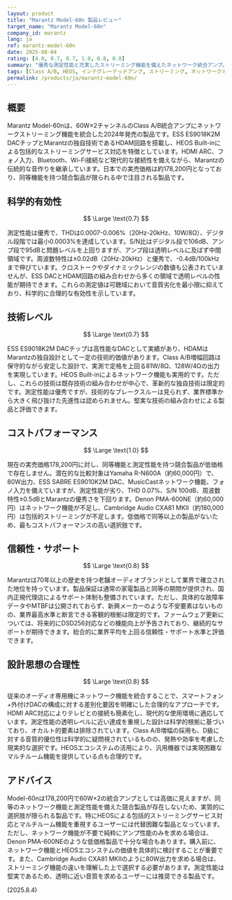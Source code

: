 ```yaml
---
layout: product
title: "Marantz Model-60n 製品レビュー"
target_name: "Marantz Model-60n"
company_id: marantz
lang: ja
ref: marantz-model-60n
date: 2025-08-04
rating: [4.0, 0.7, 0.7, 1.0, 0.8, 0.8]
summary: "優秀な測定性能と充実したストリーミング機能を備えたネットワーク統合アンプ。同等機能と測定性能を持つ競合製品が低価格で存在しない。"
tags: [Class A/B, HEOS, インテグレーテッドアンプ, ストリーミング, ネットワークオーディオ]
permalink: /products/ja/marantz-model-60n/
---
```

## 概要

Marantz Model-60nは、60W×2チャンネルのClass A/B統合アンプにネットワークストリーミング機能を統合した2024年発売の製品です。ESS ES9018K2M DACチップとMarantzの独自技術であるHDAM回路を搭載し、HEOS Built-inによる包括的なストリーミングサービス対応を特徴としています。HDMI ARC、フォノ入力、Bluetooth、Wi-Fi接続など現代的な接続性を備えながら、Marantzの伝統的な音作りを継承しています。日本での実売価格は約178,200円となっており、同等機能を持つ競合製品が限られる中で注目される製品です。

## 科学的有効性

$$ \Large \text{0.7} $$

測定性能は優秀で、THDは0.0007-0.006%（20Hz-20kHz、10W/8Ω）、デジタル段階では最小0.0003%を達成しています。S/N比はデジタル段で106dB、アンプ段で95dBと問題レベルを上回りますが、アンプ段は透明レベルに及ばず中間領域です。周波数特性は±0.02dB（20Hz-20kHz）と優秀で、-0.4dB/100kHzまで伸びています。クロストークやダイナミックレンジの数値も公表されていませんが、ESS DACとHDAM回路の組み合わせから多くの領域で透明レベルの性能が期待できます。これらの測定値は可聴域において音質劣化を最小限に抑えており、科学的に合理的な有効性を示しています。

## 技術レベル

$$ \Large \text{0.7} $$

ESS ES9018K2M DACチップは高性能なDACとして実績があり、HDAMはMarantzの独自設計として一定の技術的価値があります。Class A/B増幅回路は保守的ながら安定した設計で、実測で定格を上回る81W/8Ω、128W/4Ωの出力を実現しています。HEOS Built-inによるネットワーク機能も実用的です。ただし、これらの技術は既存技術の組み合わせが中心で、革新的な独自技術は限定的です。測定性能は優秀ですが、技術的なブレークスルーは見られず、業界標準から大きく飛び抜けた先進性は認められません。堅実な技術の組み合わせによる製品と評価できます。

## コストパフォーマンス

$$ \Large \text{1.0} $$

現在の実売価格178,200円に対し、同等機能と測定性能を持つ競合製品が低価格で存在しません。潜在的な比較対象はYamaha R-N600A（約60,000円）で、80W出力、ESS SABRE ES9010K2M DAC、MusicCastネットワーク機能、フォノ入力を備えていますが、測定性能が劣り、THD 0.07%、S/N 100dB、周波数特性±0.5dBとMarantzの優秀さを下回ります。Denon PMA-600NE（約60,000円）はネットワーク機能が不足し、Cambridge Audio CXA81 MKII（約180,000円）は包括的ストリーミングが不足します。低価格で同等以上の製品がないため、最もコストパフォーマンスの高い選択肢です。

## 信頼性・サポート

$$ \Large \text{0.8} $$

Marantzは70年以上の歴史を持つ老舗オーディオブランドとして業界で確立された地位を持っています。製品保証は通常の家電製品と同等の期間が提供され、国内正規代理店によるサポート体制も整備されています。ただし、具体的な故障率データやMTBFは公開されておらず、新興メーカーのような不安要素はないものの、業界最高水準と断言できる客観的根拠は限定的です。ファームウェア更新については、将来的にDSD256対応などの機能向上が予告されており、継続的なサポートが期待できます。総合的に業界平均を上回る信頼性・サポート水準と評価できます。

## 設計思想の合理性

$$ \Large \text{0.8} $$

従来のオーディオ専用機にネットワーク機能を統合することで、スマートフォン+外付けDACの構成に対する差別化要因を明確にした合理的なアプローチです。HDMI ARC対応によりテレビとの接続も簡素化し、現代的な使用環境に適応しています。測定性能の透明レベルに近い達成を重視した設計は科学的根拠に基づいており、オカルト的要素は排除されています。Class A/B増幅の採用も、D級に対する音質的優位性は科学的に疑問視されているものの、発熱や効率を考慮した現実的な選択です。HEOSエコシステムの活用により、汎用機器では実現困難なマルチルーム機能を提供している点も合理的です。

## アドバイス

Model-60nは178,200円で60W×2の統合アンプとしては高価に見えますが、同等のネットワーク機能と測定性能を備えた競合製品が存在しないため、実質的に選択肢が限られる製品です。特にHEOSによる包括的ストリーミングサービス対応とマルチルーム機能を重視するユーザーには代替困難な製品となっています。ただし、ネットワーク機能が不要で純粋にアンプ性能のみを求める場合は、Denon PMA-600NEのような低価格製品で十分な場合もあります。購入前に、ネットワーク機能とHEOSエコシステムの価値を具体的に検討することが重要です。また、Cambridge Audio CXA81 MKIIのように80W出力を求める場合は、ストリーミング機能の違いを理解した上で選択する必要があります。測定性能は堅実であるため、透明に近い音質を求めるユーザーには推奨できる製品です。

(2025.8.4)
